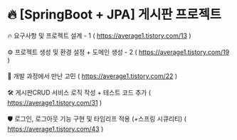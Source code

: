 # 🔥 [SpringBoot + JPA] 게시판 프로젝트


🔥 요구사항 및 프로젝트 설계 - 1 ( https://average1.tistory.com/13 )<br> 
<br> 
⚙ 프로젝트 생성 및 환경 설정 + 도메인 생성 - 2 ( https://average1.tistory.com/19 )<br> 
<br> 
🤔 개발 과정에서 만난 고민 ( https://average1.tistory.com/22 )<br> 
<br> 
🛠 게시판CRUD 서비스 로직 작성 + 테스트 코드 추가 ( https://average1.tistory.com/31 )<br>
<br> 
🛡 로그인, 로그아웃 기능 구현 및 타임리프 적용 (+스프링 시큐리티) ( https://average1.tistory.com/43 )<br>

